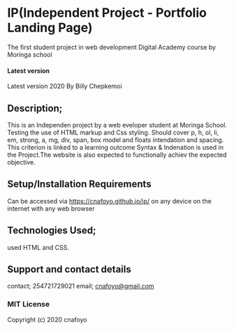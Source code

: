 # IP(Independent Project - Portfolio Landing Page)
The first student project in web development Digital Academy course by Moringa school

#### Latest version
 Latest version 2020
 By Billy Chepkemoi

## Description;

This is an Independen project by a web eveloper student at Moringa School. Testing the use of HTML markup and Css styling. Should cover p, h, ol, li, em, strong, a, mg, div, span, box model and floats intendation and spacing. This criterion is linked to a learning outcome Syntax & Indenation is used in the Project.The website is also expected to functionally achiev the expected objective.

## Setup/Installation Requirements
Can be accessed via https://cnafoyo.github.io/ip/ on any device on the internet with
any web browser

## Technologies Used;
 used HTML and CSS.

## Support and contact details
contact; 254721729021
email; cnafoyo@gmail.com

### MIT License

Copyright (c) 2020 cnafoyo
